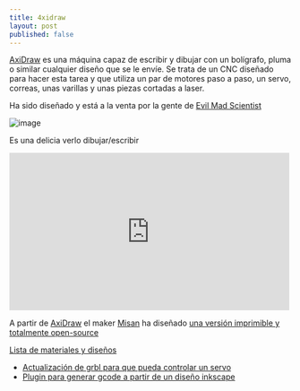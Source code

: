 ```yaml
---
title: 4xidraw
layout: post
published: false
---
```


[AxiDraw](http://makezine.com/2016/03/11/evil-mad-scientist-launches-axidraw/) es una máquina capaz de escribir y dibujar con un bolígrafo, pluma o similar cualquier diseño que se le envíe. Se trata de un CNC diseñado para hacer esta tarea y que utiliza un par de motores paso a paso, un servo, correas, unas varillas y unas piezas cortadas a laser.

Ha sido diseñado y está a la venta por la gente de [Evil Mad Scientist](http://shop.evilmadscientist.com/productsmenu/846#)

![image](http://i1.wp.com/makezine.com/wp-content/uploads/2016/03/AxiDraw.jpg?w=920)

Es una delicia verlo dibujar/escribir

<iframe src="https://player.vimeo.com/video/158084961" width="500" height="281" frameborder="0" webkitallowfullscreen mozallowfullscreen allowfullscreen></iframe>

A partir de [AxiDraw](http://makezine.com/2016/03/11/evil-mad-scientist-launches-axidraw/) el maker [Misan](https://plus.google.com/u/0/113179837473309823193) ha diseñado [una versión imprimible y totalmente open-source](http://fightpc.blogspot.com.es/2016/04/4xidraw-another-pen-plotter.html)

[Lista de materiales y diseños](https://www.youmagine.com/designs/4xidraw)




* [Actualización de grbl para que pueda controlar un servo](https://github.com/misan/grbl-servo)
* [Plugin para generar gcode a partir de un diseño inkscape](https://github.com/misan/laser-gcode-exporter-inkscape-plugin)
